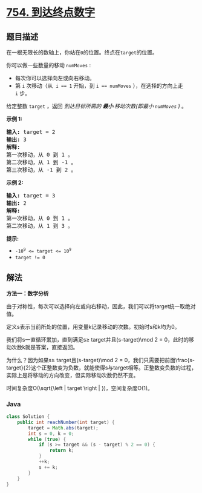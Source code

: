 # [754. 到达终点数字](https://leetcode.cn/problems/reach-a-number)

## 题目描述

<p>在一根无限长的数轴上，你站在<code>0</code>的位置。终点在<code>target</code>的位置。</p>

<p>你可以做一些数量的移动 <code>numMoves</code> :</p>

<ul>
	<li>每次你可以选择向左或向右移动。</li>
	<li>第 <code>i</code>&nbsp;次移动（从 &nbsp;<code>i == 1</code>&nbsp;开始，到&nbsp;<code>i == numMoves</code> ），在选择的方向上走 <code>i</code>&nbsp;步。</li>
</ul>

<p>给定整数&nbsp;<code>target</code> ，返回 <em>到达目标所需的 <strong>最小&nbsp;</strong>移动次数(即最小 <code>numMoves</code> )&nbsp;</em>。</p>

<p><strong>示例 1:</strong></p>

<pre>
<strong>输入:</strong> target = 2
<strong>输出:</strong> 3
<strong>解释:</strong>
第一次移动，从 0 到 1 。
第二次移动，从 1 到 -1 。
第三次移动，从 -1 到 2 。
</pre>

<p><strong>示例 2:</strong></p>

<pre>
<strong>输入:</strong> target = 3
<strong>输出:</strong> 2
<strong>解释:</strong>
第一次移动，从 0 到 1 。
第二次移动，从 1 到 3 。
</pre>

<p><strong>提示:</strong></p>

<ul>
	<li><code>-10<sup>9</sup>&nbsp;&lt;= target &lt;= 10<sup>9</sup></code></li>
	<li><code>target != 0</code></li>
</ul>

## 解法

**方法一：数学分析**

由于对称性，每次可以选择向左或向右移动，因此，我们可以将target统一取绝对值。

定义s表示当前所处的位置，用变量k记录移动的次数。初始时s和k均为0。

我们将s一直循环累加，直到满足s≥ target并且(s-target)\mod 2 = 0，此时的移动次数k就是答案，直接返回。

为什么？因为如果s≥ target且(s-target)\mod 2 = 0，我们只需要把前面\frac{s-target}{2}这个正整数变为负数，就能使得s与target相等。正整数变负数的过程，实际上是将移动的方向改变，但实际移动次数仍然不变。

时间复杂度O(\sqrt{\left | target \right | })，空间复杂度O(1)。

### **Java**

```java
class Solution {
    public int reachNumber(int target) {
        target = Math.abs(target);
        int s = 0, k = 0;
        while (true) {
            if (s >= target && (s - target) % 2 == 0) {
                return k;
            }
            ++k;
            s += k;
        }
    }
}
```
